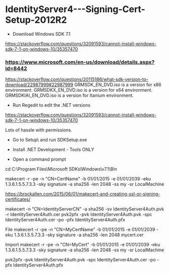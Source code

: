 # IdentityServer4---Signing-Cert-Setup-2012R2

- Download Windows SDK 7.1

https://stackoverflow.com/questions/32091593/cannot-install-windows-sdk-7-1-on-windows-10/35357470

### https://www.microsoft.com/en-us/download/details.aspx?id=8442

https://stackoverflow.com/questions/20115186/what-sdk-version-to-download/22987999#22987999
GRMSDK_EN_DVD.iso is a version for x86 environment.
GRMSDKX_EN_DVD.iso is a version for x64 environment.
GRMSDKIAI_EN_DVD.iso is a version for Itanium environment.

- Run Regedit to edit the .NET versions

https://stackoverflow.com/questions/32091593/cannot-install-windows-sdk-7-1-on-windows-10/35357470

Lots of hassle with permissions.

- Go to Setup\ and run SDKSetup.exe

- Install .NET Development - Tools ONLY

- Open a command prompt

cd C:\Program Files\Microsoft SDKs\Windows\v7.1\Bin

makecert -r -pe -n "CN=CertName" -b 01/01/2015 -e 01/01/2039 -eku 1.3.6.1.5.5.7.3.3 -sky signature -a sha256 -len 2048 -ss my -sr LocalMachine

https://brockallen.com/2015/06/01/makecert-and-creating-ssl-or-signing-certificates/

makecert -n "CN=IdentityServerCN" -a sha256 -sv IdentityServer4Auth.pvk -r IdentityServer4Auth.cer
pvk2pfx -pvk IdentityServer4Auth.pvk -spc IdentityServer4Auth.cer -po -pfx IdentityServer4Auth.pfx

File
makecert -r -pe -n "CN=MyCertName" -b 01/01/2015 -e 01/01/2039 -eku 1.3.6.1.5.5.7.3.3 -sky signature -a sha256 -len 2048 mycert.cer

Import
makecert -r -pe -n "CN=MyCert" -b 01/01/2015 -e 01/01/2039 -eku 1.3.6.1.5.5.7.3.3 -sky signature -a sha256 -len 2048 -ss my -sr LocalMachine

pvk2pfx -pvk IdentityServer4Auth.pvk -spc IdentityServer4Auth.cer -po -pfx IdentityServer4Auth.pfx
